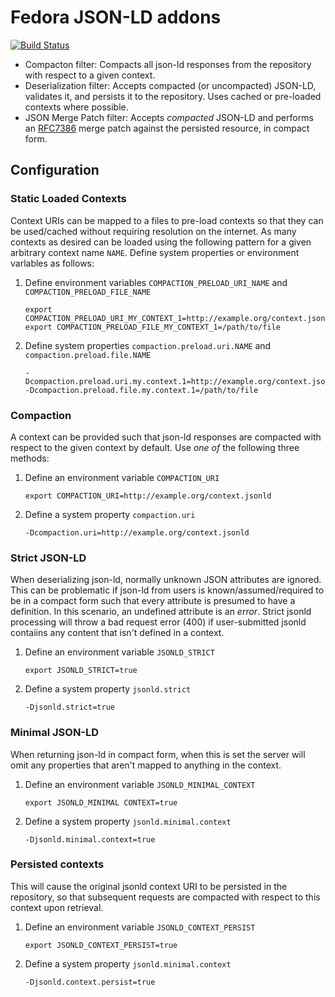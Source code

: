 # Fedora JSON-LD addons

[![Build Status](https://travis-ci.org/DataConservancy/fcrepo-jsonld.svg?branch=master)](https://travis-ci.org/DataConservancy/fcrepo-jsonld)

* Compacton filter: Compacts all json-ld responses from the repository with respect to a given context.
* Deserialization filter:  Accepts compacted (or uncompacted) JSON-LD, validates it, and persists it to the repository.  Uses cached or pre-loaded contexts where possible.
* JSON Merge Patch filter: Accepts _compacted_ JSON-LD and performs an [RFC7386](https://tools.ietf.org/html/rfc7386) merge patch against the persisted resource, in compact form.

## Configuration

### Static Loaded Contexts

Context URIs can be mapped to a files to pre-load contexts so that they can be used/cached without requiring resolution on the internet.  As many contexts as desired can be loaded using the following pattern for a given arbitrary context name `NAME`.  Define system properties or environment varlables as follows:

1. Define environment variables `COMPACTION_PRELOAD_URI_NAME` and `COMPACTION_PRELOAD_FILE_NAME`

       export COMPACTION_PRELOAD_URI_MY_CONTEXT_1=http://example.org/context.jsonld
       export COMPACTION_PRELOAD_FILE_MY_CONTEXT_1=/path/to/file

1. Define system properties `compaction.preload.uri.NAME` and `compaction.preload.file.NAME`

       -Dcompaction.preload.uri.my.context.1=http://example.org/context.jsonld
       -Dcompaction.preload.file.my.context.1=/path/to/file

### Compaction

A context can be provided such that json-ld responses are compacted with respect to the given context by default.  Use _one of_ the following three methods:

1. Define an environment variable `COMPACTION_URI`

       export COMPACTION_URI=http://example.org/context.jsonld

2. Define a system property `compaction.uri`

       -Dcompaction.uri=http://example.org/context.jsonld

### Strict JSON-LD

When deserializing json-ld, normally unknown JSON attributes are ignored.  This can be problematic if json-ld from users is known/assumed/required to be in a compact form such that every attribute is presumed to have a definition.  In this scenario, an undefined attribute is an _error_.  Strict jsonld processing will throw a bad request error (400) if user-submitted jsonld contaiins any content that isn't defined in a context.

1. Define an environment variable `JSONLD_STRICT`

       export JSONLD_STRICT=true

2. Define a system property `jsonld.strict`

       -Djsonld.strict=true

### Minimal JSON-LD

When returning json-ld in compact form, when this is set the server will omit any properties that aren't mapped to anything in the context.

1. Define an environment variable `JSONLD_MINIMAL_CONTEXT`

       export JSONLD_MINIMAL CONTEXT=true

2. Define a system property `jsonld.minimal.context`

       -Djsonld.minimal.context=true

### Persisted contexts

This will cause the original jsonld context URI to be persisted in the repository, so that subsequent requests are compacted with respect to this context upon retrieval.

1. Define an environment variable `JSONLD_CONTEXT_PERSIST`

       export JSONLD_CONTEXT_PERSIST=true

2. Define a system property `jsonld.minimal.context`

       -Djsonld.context.persist=true
